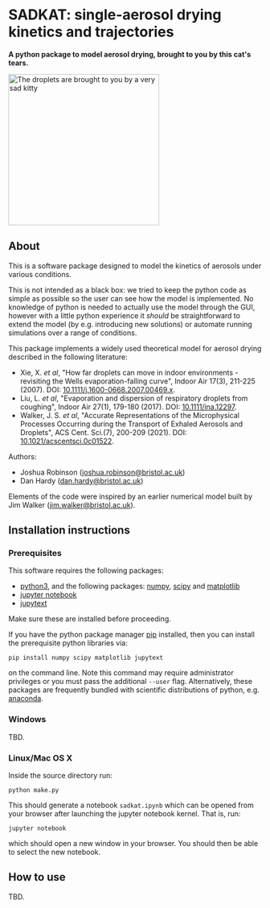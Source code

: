 # SADKAT: single-aerosol drying kinetics and trajectories
**A python package to model aerosol drying, brought to you by this cat's tears.**

<img alt="The droplets are brought to you by a very sad kitty" src="https://thypix.com/wp-content/uploads/sad-cat-2.jpg" width="300" />

## About

This is a software package designed to model the kinetics of aerosols under various conditions.

This is not intended as a black box: we tried to keep the python code as simple as possible so the user can see how the model is implemented. No knowledge of python is needed to actually use the model through the GUI, however with a little python experience it _should_ be straightforward to extend the model (by e.g. introducing new solutions) or automate running simulations over a range of conditions.

This package implements a widely used theoretical model for aerosol drying described in the following literature: 
* Xie, X. _et al_, "How far droplets can move in indoor environments - revisiting the Wells evaporation-falling curve", Indoor Air 17(3), 211-225 (2007). DOI: [10.1111/j.1600-0668.2007.00469.x](https://doi.org/10.1111/j.1600-0668.2007.00469.x).
* Liu, L. _et al_, "Evaporation and dispersion of respiratory droplets from coughing", Indoor Air 27(1), 179-180 (2017). DOI: [10.1111/ina.12297](https://doi.org/10.1111/ina.12297).
* Walker, J. S. _et al_, "Accurate Representations of the Microphysical Processes Occurring
during the Transport of Exhaled Aerosols and Droplets", ACS Cent. Sci.(7), 200-209 (2021). DOI: [10.1021/acscentsci.0c01522](https://doi.org/10.1021/acscentsci.0c01522).


Authors:
* Joshua Robinson ([joshua.robinson@bristol.ac.uk](mailto:joshua.robinson@bristol.ac.uk))
* Dan Hardy ([dan.hardy@bristol.ac.uk](mailto:dan.hardy@bristol.ac.uk))

Elements of the code were inspired by an earlier numerical model built by Jim Walker (jim.walker@bristol.ac.uk).

## Installation instructions

### Prerequisites

This software requires the following packages:

* [python3](https://www.python.org/downloads/), and the following packages: [numpy](https://numpy.org/), [scipy](https://scipy.org/) and [matplotlib](https://matplotlib.org/)
* [jupyter notebook](https://jupyter.org/)
* [jupytext](https://jupytext.readthedocs.io/en/latest/install.html)

Make sure these are installed before proceeding.

If you have the python package manager [pip](https://pypi.org/project/pip/) installed, then you can install the prerequisite python libraries via:

    pip install numpy scipy matplotlib jupytext

on the command line. Note this command may require administrator privileges or you must pass the additional `--user` flag.
Alternatively, these packages are frequently bundled with scientific distributions of python, e.g. [anaconda](https://www.anaconda.com/).

### Windows

TBD.

### Linux/Mac OS X

Inside the source directory run:

    python make.py

This should generate a notebook `sadkat.ipynb` which can be opened from your browser after launching the jupyter notebook kernel. That is, run:

    jupyter notebook

which should open a new window in your browser. You should then be able to select the new notebook.


## How to use

TBD.
